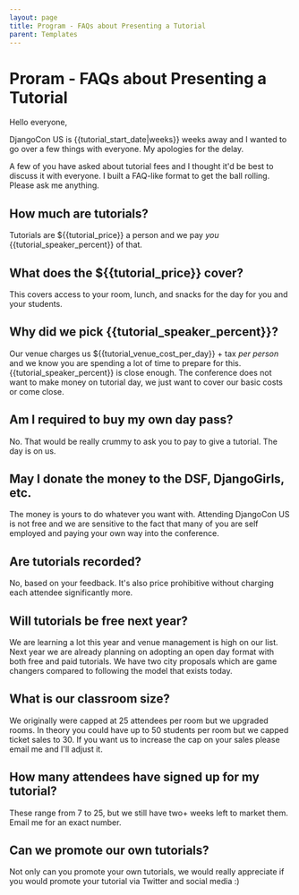 ```yaml
---
layout: page
title: Program - FAQs about Presenting a Tutorial 
parent: Templates
---
```


# Proram - FAQs about Presenting a Tutorial 

Hello everyone,

DjangoCon US is {{tutorial_start_date|weeks}} weeks away and I wanted to go over a few things with everyone. My apologies for the delay.

A few of you have asked about tutorial fees and I thought it'd be best to discuss it with everyone. I built a FAQ-like format to get the ball rolling. Please ask me anything.

## How much are tutorials?

Tutorials are ${{tutorial_price}} a person and we pay *you* {{tutorial_speaker_percent}} of that. 

## What does the ${{tutorial_price}} cover?

This covers access to your room, lunch, and snacks for the day for you and your students.

## Why did we pick {{tutorial_speaker_percent}}?

Our venue charges us ${{tutorial_venue_cost_per_day}} + tax *per person* and we know you are spending a lot of time to prepare for this. {{tutorial_speaker_percent}} is close enough. The conference does not want to make money on tutorial day, we just want to cover our basic costs or come close.

## Am I required to buy my own day pass?

No. That would be really crummy to ask you to pay to give a tutorial. The day is on us.

## May I donate the money to the DSF, DjangoGirls, etc.

The money is yours to do whatever you want with. Attending DjangoCon US is not free and we are sensitive to the fact that many of you are self employed and paying your own way into the conference.

## Are tutorials recorded?

No, based on your feedback. It's also price prohibitive without charging each attendee significantly more.

## Will tutorials be free next year?

We are learning a lot this year and venue management is high on our list. Next year we are already planning on adopting an open day format with both free and paid tutorials. We have two city proposals which are game changers compared to following the model that exists today.

## What is our classroom size?

We originally were capped at 25 attendees per room but we upgraded rooms. In theory you could have up to 50 students per room but we capped ticket sales to 30. If you want us to increase the cap on your sales please email me and I'll adjust it.

## How many attendees have signed up for my tutorial?

These range from 7 to 25, but we still have two+ weeks left to market them. Email me for an exact number. 

## Can we promote our own tutorials?

Not only can you promote your own tutorials, we would really appreciate if you would promote your tutorial via Twitter and social media :)
